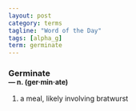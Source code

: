 ```yaml
---
layout: post
category: terms
tagline: "Word of the Day"
tags: [alpha_g]
term: germinate
---
```


<h3>Germinate<br/> <small>&mdash; n. (ger<span>&middot;</span>min<span>&middot;</span>ate)</small></h3>
<p><ol><li>a meal, likely involving bratwurst</li>
</ol></p>
